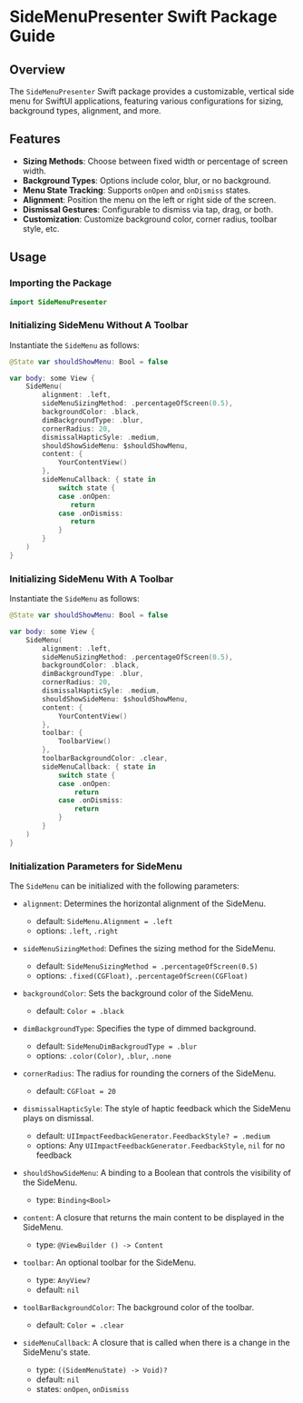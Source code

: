 # SideMenuPresenter Swift Package Guide

## Overview
The `SideMenuPresenter` Swift package provides a customizable, vertical side menu for SwiftUI applications, featuring various configurations for sizing, background types, alignment, and more.

## Features
- **Sizing Methods**: Choose between fixed width or percentage of screen width.
- **Background Types**: Options include color, blur, or no background.
- **Menu State Tracking**: Supports `onOpen` and `onDismiss` states.
- **Alignment**: Position the menu on the left or right side of the screen.
- **Dismissal Gestures**: Configurable to dismiss via tap, drag, or both.
- **Customization**: Customize background color, corner radius, toolbar style, etc.

## Usage

### Importing the Package

```swift
import SideMenuPresenter
```

### Initializing SideMenu Without A Toolbar
Instantiate the `SideMenu` as follows:

```swift
@State var shouldShowMenu: Bool = false

var body: some View {
    SideMenu(
        alignment: .left,
        sideMenuSizingMethod: .percentageOfScreen(0.5),
        backgroundColor: .black,
        dimBackgroundType: .blur,
        cornerRadius: 20,
        dismissalHapticSyle: .medium,
        shouldShowSideMenu: $shouldShowMenu,
        content: {
            YourContentView()
        },
        sideMenuCallback: { state in
            switch state {
            case .onOpen:
               return
            case .onDismiss:
               return
            }
        }
    )
}

```

### Initializing SideMenu With A Toolbar
Instantiate the `SideMenu` as follows:

```swift
@State var shouldShowMenu: Bool = false

var body: some View {
    SideMenu(
        alignment: .left,
        sideMenuSizingMethod: .percentageOfScreen(0.5),
        backgroundColor: .black,
        dimBackgroundType: .blur,
        cornerRadius: 20,
        dismissalHapticSyle: .medium,
        shouldShowSideMenu: $shouldShowMenu,
        content: {
            YourContentView()
        },
        toolbar: {
            ToolbarView()
        },
        toolbarBackgroundColor: .clear,
        sideMenuCallback: { state in
            switch state {
            case .onOpen:
                return
            case .onDismiss:
                return
            }
        }
    )
}

```
### Initialization Parameters for SideMenu

The `SideMenu` can be initialized with the following parameters:

- `alignment`: Determines the horizontal alignment of the SideMenu.
  - default: `SideMenu.Alignment = .left`
  - options: `.left`, `.right`

- `sideMenuSizingMethod`: Defines the sizing method for the SideMenu.
  - default: `SideMenuSizingMethod = .percentageOfScreen(0.5)`
  - options: `.fixed(CGFloat)`, `.percentageOfScreen(CGFloat)`

- `backgroundColor`: Sets the background color of the SideMenu.
  - default: `Color = .black`

- `dimBackgroundType`: Specifies the type of dimmed background.
  - default: `SideMenuDimBackgroudType = .blur`
  - options: `.color(Color)`, `.blur`, `.none`

- `cornerRadius`: The radius for rounding the corners of the SideMenu.
  - default: `CGFloat = 20`

- `dismissalHapticSyle`: The style of haptic feedback which the SideMenu plays on dismissal.
  - default: `UIImpactFeedbackGenerator.FeedbackStyle? = .medium`
  - options: Any `UIImpactFeedbackGenerator.FeedbackStyle`, `nil` for no feedback

- `shouldShowSideMenu`: A binding to a Boolean that controls the visibility of the SideMenu.
  - type: `Binding<Bool>`

- `content`: A closure that returns the main content to be displayed in the SideMenu.
  - type: `@ViewBuilder () -> Content`

- `toolbar`: An optional toolbar for the SideMenu.
  - type: `AnyView?`
  - default: `nil`

- `toolBarBackgroundColor`: The background color of the toolbar.
  - default: `Color = .clear`

- `sideMenuCallback`: A closure that is called when there is a change in the SideMenu's state.
  - type: `((SidemMenuState) -> Void)?`
  - default: `nil`
  - states: `onOpen`, `onDismiss`

